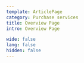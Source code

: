 ```yaml
---
template: ArticlePage
category: Purchase services
title: Overview Page
intro: Overview Page

wide: false
lang: false
hidden: false
---
```


